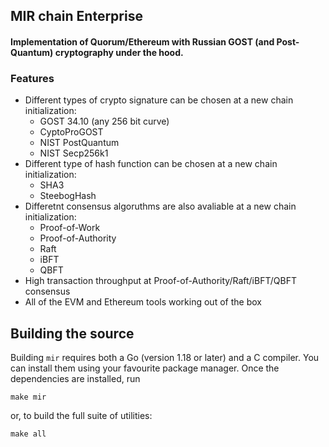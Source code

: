 ## MIR chain Enterprise

#### Implementation of Quorum/Ethereum with Russian GOST (and Post-Quantum) cryptography under the hood.

### Features

- Different types of crypto signature can be chosen at a new chain initialization: 
  - GOST 34.10 (any 256 bit curve)
  - CyptoProGOST
  - NIST PostQuantum
  - NIST Secp256k1
- Different type of hash function can be chosen at a new chain initialization:
  - SHA3
  - SteebogHash
- Differetnt consensus algoruthms are also avaliable at a new chain initialization:
  - Proof-of-Work
  - Proof-of-Authority 
  - Raft
  - iBFT
  - QBFT
- High transaction throughput at Proof-of-Authority/Raft/iBFT/QBFT consensus
- All of the EVM and Ethereum tools working out of the box

## Building the source

Building `mir` requires both a Go (version 1.18 or later) and a C compiler. You can install
them using your favourite package manager. Once the dependencies are installed, run

```shell
make mir
```

or, to build the full suite of utilities:

```shell
make all
```

